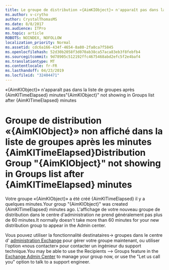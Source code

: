 ```yaml
---
title: Le groupe de distribution «{AimKIObject}» n'apparaît pas dans la liste de groupes après {AimKITimeElapsed} minutes
ms.author: v-crytho
author: CrystalThomasMS
ms.date: 8/8/2017
ms.audience: ITPro
ms.topic: article
ROBOTS: NOINDEX, NOFOLLOW
localization_priority: Normal
ms.assetid: cdc6a166-434f-4654-8a80-2fa8ca7f5845
ms.openlocfilehash: 52d30b2058f3d070ab38ca57aca83eb3f8febfb4
ms.sourcegitcommit: 9d78905c512192ffc4675468abd2efc5f2e4baf4
ms.translationtype: MT
ms.contentlocale: fr-FR
ms.lasthandoff: 04/23/2019
ms.locfileid: "32404471"
---
```

<span data-ttu-id="3b72d-102">«{AimKIObject}» n'apparaît pas dans la liste de groupes après {AimKITimeElapsed} minutes</span><span class="sxs-lookup"><span data-stu-id="3b72d-102">"{AimKIObject}" not showing in Groups list after {AimKITimeElapsed} minutes</span></span>

# <a name="distribution-group-aimkiobject-not-showing-in-groups-list-after-aimkitimeelapsed-minutes"></a><span data-ttu-id="3b72d-103">Groupe de distribution «{AimKIObject}» non affiché dans la liste de groupes après les minutes {AimKITimeElapsed}</span><span class="sxs-lookup"><span data-stu-id="3b72d-103">Distribution Group "{AimKIObject}" not showing in Groups list after {AimKITimeElapsed} minutes</span></span>

<span data-ttu-id="3b72d-104">Votre groupe «{AimKIObject}» a été créé {AimKITimeElapsed} il y a quelques minutes.</span><span class="sxs-lookup"><span data-stu-id="3b72d-104">Your group "{AimKIObject}" was created {AimKITimeElapsed} minutes ago.</span></span> <span data-ttu-id="3b72d-105">L'affichage de votre nouveau groupe de distribution dans le centre d'administration ne prend généralement pas plus de 60 minutes.</span><span class="sxs-lookup"><span data-stu-id="3b72d-105">It normally doesn't take more than 60 minutes for your new distribution group to appear in the Admin center.</span></span>
  
<span data-ttu-id="3b72d-106">Vous pouvez utiliser la fonctionnalité destinataires-\> groupes dans le centre d' [administration Exchange](https://outlook.office365.com/ecp/?rfr=Admin_o365&amp;exsvurl=1&amp;mkt=en-US.aspx) pour gérer votre groupe maintenant, ou utiliser l'option «nous contacter» pour contacter un ingénieur du support technique.</span><span class="sxs-lookup"><span data-stu-id="3b72d-106">You may be able to use the Recipients --\> Groups feature in the [Exchange Admin Center](https://outlook.office365.com/ecp/?rfr=Admin_o365&amp;exsvurl=1&amp;mkt=en-US.aspx) to manage your group now, or use the "Let us call you" option to talk to a support engineer.</span></span> 
  


